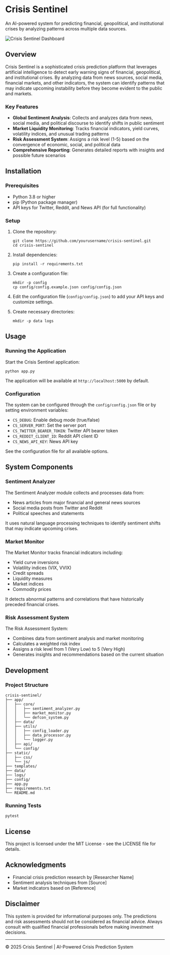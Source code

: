# Crisis Sentinel

An AI-powered system for predicting financial, geopolitical, and institutional crises by analyzing patterns across multiple data sources.

![Crisis Sentinel Dashboard](https://via.placeholder.com/800x450.png?text=Crisis+Sentinel+Dashboard)

## Overview

Crisis Sentinel is a sophisticated crisis prediction platform that leverages artificial intelligence to detect early warning signs of financial, geopolitical, and institutional crises. By analyzing data from news sources, social media, financial markets, and other indicators, the system can identify patterns that may indicate upcoming instability before they become evident to the public and markets.

### Key Features

- **Global Sentiment Analysis**: Collects and analyzes data from news, social media, and political discourse to identify shifts in public sentiment
- **Market Liquidity Monitoring**: Tracks financial indicators, yield curves, volatility indices, and unusual trading patterns
- **Risk Assessment System**: Assigns a risk level (1-5) based on the convergence of economic, social, and political data
- **Comprehensive Reporting**: Generates detailed reports with insights and possible future scenarios

## Installation

### Prerequisites

- Python 3.8 or higher
- pip (Python package manager)
- API keys for Twitter, Reddit, and News API (for full functionality)

### Setup

1. Clone the repository:
   ```
   git clone https://github.com/yourusername/crisis-sentinel.git
   cd crisis-sentinel
   ```

2. Install dependencies:
   ```
   pip install -r requirements.txt
   ```

3. Create a configuration file:
   ```
   mkdir -p config
   cp config/config.example.json config/config.json
   ```

4. Edit the configuration file (`config/config.json`) to add your API keys and customize settings.

5. Create necessary directories:
   ```
   mkdir -p data logs
   ```

## Usage

### Running the Application

Start the Crisis Sentinel application:

```
python app.py
```

The application will be available at `http://localhost:5000` by default.

### Configuration

The system can be configured through the `config/config.json` file or by setting environment variables:

- `CS_DEBUG`: Enable debug mode (true/false)
- `CS_SERVER_PORT`: Set the server port
- `CS_TWITTER_BEARER_TOKEN`: Twitter API bearer token
- `CS_REDDIT_CLIENT_ID`: Reddit API client ID
- `CS_NEWS_API_KEY`: News API key

See the configuration file for all available options.

## System Components

### Sentiment Analyzer

The Sentiment Analyzer module collects and processes data from:
- News articles from major financial and general news sources
- Social media posts from Twitter and Reddit
- Political speeches and statements

It uses natural language processing techniques to identify sentiment shifts that may indicate upcoming crises.

### Market Monitor

The Market Monitor tracks financial indicators including:
- Yield curve inversions
- Volatility indices (VIX, VVIX)
- Credit spreads
- Liquidity measures
- Market indices
- Commodity prices

It detects abnormal patterns and correlations that have historically preceded financial crises.

### Risk Assessment System

The Risk Assessment System:
- Combines data from sentiment analysis and market monitoring
- Calculates a weighted risk index
- Assigns a risk level from 1 (Very Low) to 5 (Very High)
- Generates insights and recommendations based on the current situation

## Development

### Project Structure

```
crisis-sentinel/
├── app/
│   ├── core/
│   │   ├── sentiment_analyzer.py
│   │   ├── market_monitor.py
│   │   └── defcon_system.py
│   ├── data/
│   ├── utils/
│   │   ├── config_loader.py
│   │   ├── data_processor.py
│   │   └── logger.py
│   ├── api/
│   └── config/
├── static/
│   ├── css/
│   └── js/
├── templates/
├── data/
├── logs/
├── config/
├── app.py
├── requirements.txt
└── README.md
```

### Running Tests

```
pytest
```

## License

This project is licensed under the MIT License - see the LICENSE file for details.

## Acknowledgments

- Financial crisis prediction research by [Researcher Name]
- Sentiment analysis techniques from [Source]
- Market indicators based on [Reference]

## Disclaimer

This system is provided for informational purposes only. The predictions and risk assessments should not be considered as financial advice. Always consult with qualified financial professionals before making investment decisions.

---

© 2025 Crisis Sentinel | AI-Powered Crisis Prediction System 